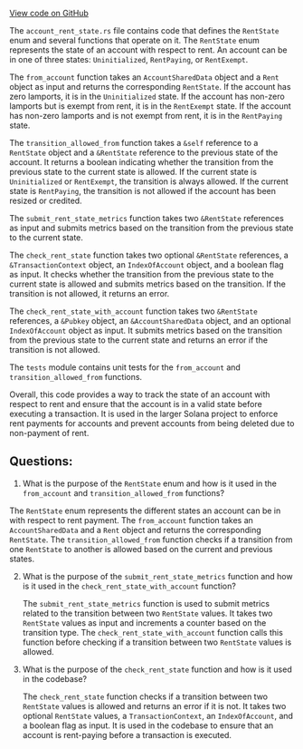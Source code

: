[View code on GitHub](https://github.com/solana-labs/solana/blob/master/runtime/src/account_rent_state.rs)

The `account_rent_state.rs` file contains code that defines the `RentState` enum and several functions that operate on it. The `RentState` enum represents the state of an account with respect to rent. An account can be in one of three states: `Uninitialized`, `RentPaying`, or `RentExempt`. 

The `from_account` function takes an `AccountSharedData` object and a `Rent` object as input and returns the corresponding `RentState`. If the account has zero lamports, it is in the `Uninitialized` state. If the account has non-zero lamports but is exempt from rent, it is in the `RentExempt` state. If the account has non-zero lamports and is not exempt from rent, it is in the `RentPaying` state. 

The `transition_allowed_from` function takes a `&self` reference to a `RentState` object and a `&RentState` reference to the previous state of the account. It returns a boolean indicating whether the transition from the previous state to the current state is allowed. If the current state is `Uninitialized` or `RentExempt`, the transition is always allowed. If the current state is `RentPaying`, the transition is not allowed if the account has been resized or credited. 

The `submit_rent_state_metrics` function takes two `&RentState` references as input and submits metrics based on the transition from the previous state to the current state. 

The `check_rent_state` function takes two optional `&RentState` references, a `&TransactionContext` object, an `IndexOfAccount` object, and a boolean flag as input. It checks whether the transition from the previous state to the current state is allowed and submits metrics based on the transition. If the transition is not allowed, it returns an error. 

The `check_rent_state_with_account` function takes two `&RentState` references, a `&Pubkey` object, an `&AccountSharedData` object, and an optional `IndexOfAccount` object as input. It submits metrics based on the transition from the previous state to the current state and returns an error if the transition is not allowed. 

The `tests` module contains unit tests for the `from_account` and `transition_allowed_from` functions. 

Overall, this code provides a way to track the state of an account with respect to rent and ensure that the account is in a valid state before executing a transaction. It is used in the larger Solana project to enforce rent payments for accounts and prevent accounts from being deleted due to non-payment of rent.
## Questions: 
 1. What is the purpose of the `RentState` enum and how is it used in the `from_account` and `transition_allowed_from` functions?
   
   The `RentState` enum represents the different states an account can be in with respect to rent payment. The `from_account` function takes an `AccountSharedData` and a `Rent` object and returns the corresponding `RentState`. The `transition_allowed_from` function checks if a transition from one `RentState` to another is allowed based on the current and previous states.

2. What is the purpose of the `submit_rent_state_metrics` function and how is it used in the `check_rent_state_with_account` function?
   
   The `submit_rent_state_metrics` function is used to submit metrics related to the transition between two `RentState` values. It takes two `RentState` values as input and increments a counter based on the transition type. The `check_rent_state_with_account` function calls this function before checking if a transition between two `RentState` values is allowed.

3. What is the purpose of the `check_rent_state` function and how is it used in the codebase?
   
   The `check_rent_state` function checks if a transition between two `RentState` values is allowed and returns an error if it is not. It takes two optional `RentState` values, a `TransactionContext`, an `IndexOfAccount`, and a boolean flag as input. It is used in the codebase to ensure that an account is rent-paying before a transaction is executed.